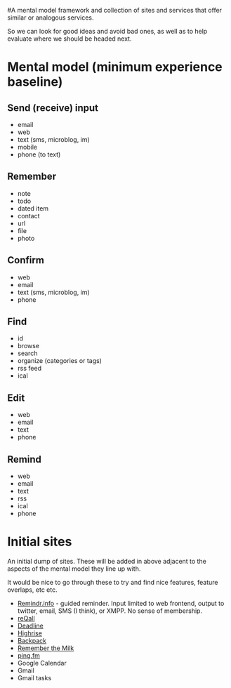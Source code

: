 #A mental model framework and collection of sites and services that offer similar or analogous services.

So we can look for good ideas and avoid bad ones, as well as to help evaluate where we should be headed next.

# Mental model (minimum experience baseline) #

## Send (receive) input ##
  * email
  * web
  * text (sms, microblog, im)
  * mobile
  * phone (to text)

## Remember ##
  * note
  * todo
  * dated item
  * contact
  * url
  * file
  * photo

## Confirm ##
  * web
  * email
  * text (sms, microblog, im)
  * phone

## Find ##
  * id
  * browse
  * search
  * organize (categories or tags)
  * rss feed
  * ical

## Edit ##
  * web
  * email
  * text
  * phone

## Remind ##
  * web
  * email
  * text
  * rss
  * ical
  * phone


# Initial sites #

An initial dump of sites. These will be added in above adjacent to the aspects of the mental model they line up with.

It would be nice to go through these to try and find nice features, feature overlaps, etc etc.

  * [Remindr.info](http://remindr.info) - guided reminder. Input limited to web frontend, output to twitter, email, SMS (I think), or XMPP. No sense of membership.
  * [reQall](http://www.reqall.com)
  * [Deadline](http://deadlineapp.com/)
  * [Highrise](http://www.highrisehq.com)
  * [Backpack](http://www.backpackit.com/)
  * [Remember the Milk](http://www.rememberthemilk.com/)
  * [ping.fm](http://ping.fm)
  * Google Calendar
  * Gmail
  * Gmail tasks